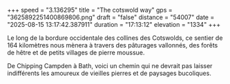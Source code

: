 +++
speed = "3.136295"
title = "The cotswold way"
gps = "3625892251400869806.png"
draft = "false"
distance = "54007"
date = "2025-08-15 13:17:42.387911"
duration = "17:13:12"
elevation = "1334"
+++

Le long de la bordure occidentale des collines des Cotswolds, ce sentier de 164 kilomètres nous mènera à travers
des pâturages vallonnés, des forêts de hêtre et de petits villages de pierre moussue. 

De Chipping Campden à Bath, voici un chemin qui ne devrait pas laisser indifférents les amoureux de vieilles pierres et de paysages bucoliques. 
